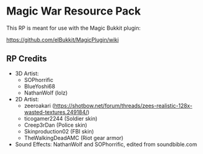 # Magic War Resource Pack

This RP is meant for use with the Magic Bukkit plugin:

https://github.com/elBukkit/MagicPlugin/wiki

## RP Credits

- 3D Artist: 
  - SOPhorrific
  - BlueYoshi68
  - NathanWolf (lolz)
- 2D Artist: 
  - zeeroakari (https://shotbow.net/forum/threads/zees-realistic-128x-wasted-textures.249184/)
  - ticogamer2244 (Soldier skin)
  - Creep3rDan (Police skin)
  - Skinproduction02 (FBI skin)
  - TheWalkingDeadAMC (Riot gear armor)
- Sound Effects: NathanWolf and SOPhorrific, edited from soundbible.com
